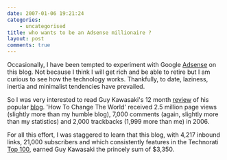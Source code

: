 ```yaml
---
date: 2007-01-06 19:21:24
categories:
    - uncategorised
title: who wants to be an Adsense millionaire ?
layout: post
comments: true
---
```

Occasionally, I have been tempted to experiment with Google
[Adsense](https://www.google.com/adsense/default?destination=/adsense/home)
on this blog. Not because I think I will get rich and be able to retire
but I am curious to see how the technology works. Thankfully, to date,
laziness, inertia and minimalist tendencies have prevailed.

So I was very interested to read Guy Kawasaki's 12 month
[review](http://blog.guykawasaki.com/2007/01/a_review_of_my_.html) of
his popular [blog](http://blog.guykawasaki.com/). 'How To Change The
World' received 2.5 million page views (slightly more than my humble
blog), 7,000 comments (again, slightly more than my statistics) and
2,000 trackbacks (1,999 more than me) in 2006.

For all this effort, I was staggered to learn that this blog, with 4,217
inbound links, 21,000 subscribers and which consistently features in the
Technorati [Top 100](http://technorati.com/pop/blogs/), earned Guy
Kawasaki the princely sum of $3,350.
